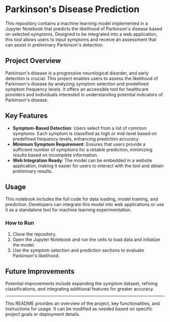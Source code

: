 # Parkinson's Disease Prediction

This repository contains a machine learning model implemented in a Jupyter Notebook that predicts the likelihood of Parkinson's disease based on selected symptoms. Designed to be integrated into a web application, this tool allows users to input symptoms and receive an assessment that can assist in preliminary Parkinson's detection.

## Project Overview

Parkinson's disease is a progressive neurological disorder, and early detection is crucial. This project enables users to assess the likelihood of Parkinson's disease by analyzing symptom selection and predefined symptom frequency levels. It offers an accessible tool for healthcare providers and individuals interested in understanding potential indicators of Parkinson's disease.

## Key Features

- **Symptom-Based Detection**: Users select from a list of common symptoms. Each symptom is classified as high or mid-level based on predefined frequency levels, enhancing prediction accuracy.
- **Minimum Symptom Requirement**: Ensures that users provide a sufficient number of symptoms for a reliable prediction, minimizing results based on incomplete information.
- **Web Integration Ready**: The model can be embedded in a website application, making it easier for users to interact with the tool and obtain preliminary results.

## Usage

This notebook includes the full code for data loading, model training, and prediction. Developers can integrate this model into web applications or use it as a standalone tool for machine learning experimentation.

### How to Run

1. Clone the repository.
2. Open the Jupyter Notebook and run the cells to load data and initialize the model.
3. Use the symptom selection and prediction sections to evaluate Parkinson's likelihood.

## Future Improvements

Potential improvements include expanding the symptom dataset, refining classifications, and integrating additional features for greater accuracy.

---

This README provides an overview of the project, key functionalities, and instructions for usage. It can be modified as needed based on specific project goals or deployment details.
